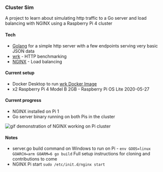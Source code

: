 ### Cluster Sim

A project to learn about simulating http traffic to a Go server and load balancing with NGINX using a Raspberry Pi 4 cluster

#### Tech
- [Golang](https://golang.org/) for a simple http server with a few endpoints serving very basic JSON data
- [wrk](https://github.com/wg/wrk) - HTTP benchmarking
- [NGINX](https://nginx.org/en/) - Load balancing

#### Current setup
- Docker Desktop to run [wrk Docker Image](https://hub.docker.com/r/williamyeh/wrk)
- x2 Raspberry Pi 4 Model B 2GB - Raspberry Pi OS Lite 2020-05-27

#### Current progress
- NGINX installed on Pi 1
- Go server binary running on both Pis in the cluster

![gif demonstration of NGINX working on Pi cluster](https://i.imgur.com/lVXFgMB.gif)

#### Notes
- server.go build command on Windows to run on Pi - `env GOOS=linux GOARCH=arm GOARM=6 go build`
Full setup instructions for cloning and contributions to come
- NGINX Pi start `sudo /etc/init.d/nginx start`
